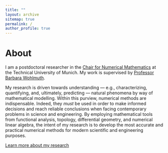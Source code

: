 ```yaml
---
title: ""
layout: archive
sitemap: true
permalink: /
author_profile: true
---
```


<!-- <img src="/assets/images/BigBend2.png" width="340px" alt="Brendan Keith" align="right" /> -->

# About

<!-- I am a graduate research assistant and PhD candidate at the [Institute for Computational Engineering and Sciences (ICES)](https://www.ices.utexas.edu/).
My work is supervised by [Professor Leszek Demkowicz](http://users.ices.utexas.edu/~leszek/). <br> -->

I am a postdoctoral researcher in the [Chair for Numerical Mathematics](https://www-m2.ma.tum.de/) at the Technical University of Munich.
My work is supervised by [Professor Barbara Wohlmuth](http://www.professoren.tum.de/en/wohlmuth-barbara/). <br>

My research is driven towards understanding — e.g., characterizing, quantifying, and, ultimately, predicting — natural phenomena by way of mathematical modelling.
Within this purview, numerical methods are indispensable.
Indeed, they <em>must</em> be used in order to make informed decisions and reach reliable conclusions when facing contemporary problems in science and engineering.
By employing mathematical tools from functional analysis, topology, differential geometry, and numerical linear algebra, the intent of my research is to develop the most accurate and practical numerical methods for modern scientific and engineering purposes.

[Learn more about my research](/research/)

